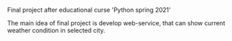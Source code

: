 Final project after educational curse 'Python spring 2021'

The main idea of final project is develop web-service, that can
show current weather condition in selected city.
